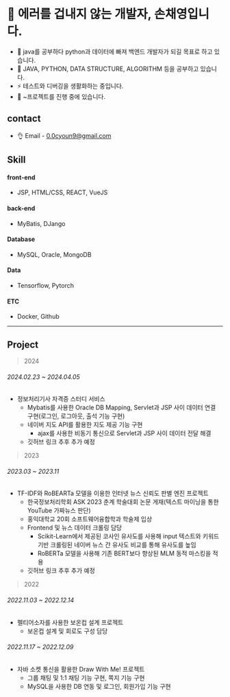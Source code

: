 # 👋 에러를 겁내지 않는 개발자, 손채영입니다.

- 👀 java를 공부하다 python과 데이터에 빠져 백엔드 개발자가 되길 목표로 하고 있습니다.
- 🌱 JAVA, PYTHON, DATA STRUCTURE, ALGORITHM 등을 공부하고 있습니다.
- ⚡ 테스트와 디버깅을 생활화하는 중입니다.
- 🖤 ~프로젝트를 진행 중에 있습니다.


## contact
- 👌 Email - 0.0cyoun9@gmail.com


## Skill
#### front-end
-  JSP, HTML/CSS, REACT, VueJS
#### back-end
- MyBatis, DJango
#### Database
- MySQL, Oracle, MongoDB
#### Data
- Tensorflow, Pytorch
#### ETC
- Docker, Github

---

## Project
> 2024
###### 2024.02.23 ~ 2024.04.05
- 정보처리기사 자격증 스터디 서비스
  - Mybatis를 사용한 Oracle DB Mapping, Servlet과 JSP 사이 데이터 연결 구현(로그인, 로그아웃, 출석 기능 구현)
  - 네이버 지도 API를 활용한 지도 제공 기능 구현
    - ajax를 사용한 비동기 통신으로 Servlet과 JSP 사이 데이터 전달 해결
  - 깃허브 링크 추후 추가 예정
    
> 2023
###### 2023.03 ~ 2023.11
- TF-IDF와 RoBEARTa 모델을 이용한 인터넷 뉴스 신뢰도 판별 엔진 프로젝트
  - 한국정보처리학회 ASK 2023 춘계 학술대회 논문 게재(텍스트 마이닝을 통한 YouTube 가짜뉴스 판단)
  - 홍익대학교 20회 소프트웨어융합학과 학술제 입상
  - Frontend 및 뉴스 데이터 크롤링 담당
    - Scikit-Learn에서 제공된 코사인 유사도를 사용해 input 텍스트와 키워드 기반 크롤링된 네이버 뉴스 간 유사도 비교를 통해 유사도를 높임
    - RoBERTa 모델을 사용해 기존 BERT보다 향상된 MLM 동적 마스킹을 적용
  - 깃허브 링크 추후 추가 예정


> 2022
###### 2022.11.03 ~ 2022.12.14 
- 펠티어소자를 사용한 보온컵 설계 프로젝트
  - 보온컵 설계 및 회로도 구성 담당
###### 2022.11.17 ~ 2022.12.09
- 자바 소켓 통신을 활용한 Draw With Me! 프로젝트
    - 그룹 채팅 및 1:1 채팅 기능 구현, 쪽지 기능 구현
    - MySQL을 사용한 DB 연동 및 로그인, 회원가입 기능 구현
